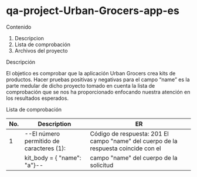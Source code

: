 # qa-project-Urban-Grocers-app-es

Contenido

1.	Descripcion
2.	Lista de comprobación
3.	Archivos del proyecto

Descripción

El objetico es comprobar que la aplicación Urban Grocers crea kits de productos. Hacer pruebas positivas y negativas para el campo “name” es la parte medular de
dicho proyecto tomado en cuenta la lista de comprobación que se nos ha proporcionado enfocando nuestra atención en los resultados esperados.

Lista de comprobación

| No. |               Description                 |                         ER                                                           | 
|-----|-------------------------------------------|--------------------------------------------------------------------------------------|
|  1  |--El número permitido de caracteres (1):     |Código de respuesta: 201 El campo "name" del cuerpo de la respuesta coincide con el   |
|     |kit_body = { "name": "a"}--                  |campo "name" del cuerpo de la solicitud                                               |
